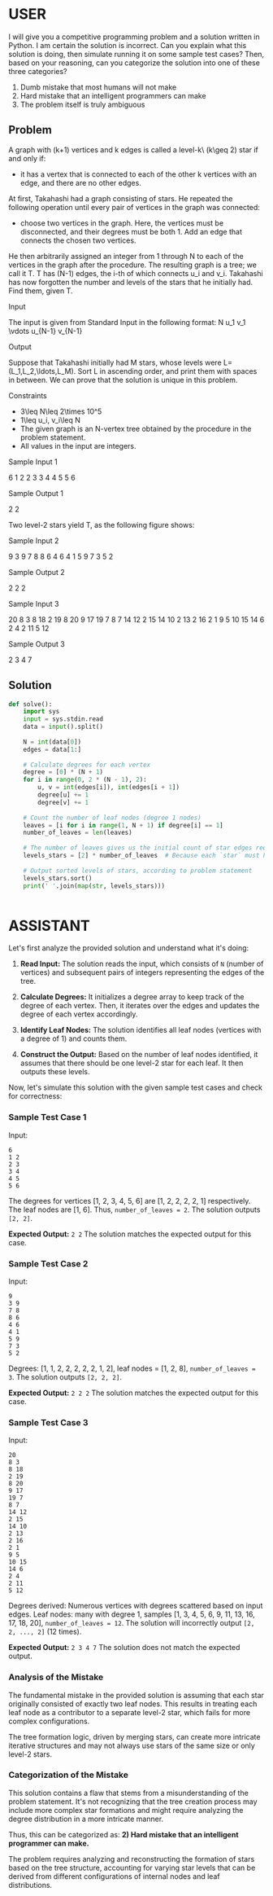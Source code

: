 # USER
I will give you a competitive programming problem and a solution written in Python. I am certain the solution is incorrect. Can you explain what this solution is doing, then simulate running it on some sample test cases? Then, based on your reasoning, can you categorize the solution into one of these three categories?
   1) Dumb mistake that most humans will not make
   2) Hard mistake that an intelligent programmers can make
   3) The problem itself is truly ambiguous
## Problem
A graph with (k+1) vertices and k edges is called a level-k\ (k\geq 2) star if and only if:

- it has a vertex that is connected to each of the other k vertices with an edge, and there are no other edges.

At first, Takahashi had a graph consisting of stars.  He repeated the following operation until every pair of vertices in the graph was connected:

- choose two vertices in the graph.  Here, the vertices must be disconnected, and their degrees must be both 1.  Add an edge that connects the chosen two vertices.

He then arbitrarily assigned an integer from 1 through N to each of the vertices in the graph after the procedure.  The resulting graph is a tree; we call it T.  T has (N-1) edges, the i-th of which connects u_i and v_i.
Takahashi has now forgotten the number and levels of the stars that he initially had.  Find them, given T.

Input

The input is given from Standard Input in the following format:
N
u_1 v_1
\vdots
u_{N-1} v_{N-1}

Output

Suppose that Takahashi initially had M stars, whose levels were L=(L_1,L_2,\ldots,L_M).
Sort L in ascending order, and print them with spaces in between.
We can prove that the solution is unique in this problem.

Constraints


- 3\leq N\leq 2\times 10^5
- 1\leq u_i, v_i\leq N
- The given graph is an N-vertex tree obtained by the procedure in the problem statement.
- All values in the input are integers.

Sample Input 1

6
1 2
2 3
3 4
4 5
5 6

Sample Output 1

2 2

Two level-2 stars yield T, as the following figure shows:

Sample Input 2

9
3 9
7 8
8 6
4 6
4 1
5 9
7 3
5 2

Sample Output 2

2 2 2

Sample Input 3

20
8 3
8 18
2 19
8 20
9 17
19 7
8 7
14 12
2 15
14 10
2 13
2 16
2 1
9 5
10 15
14 6
2 4
2 11
5 12

Sample Output 3

2 3 4 7
## Solution
```py
def solve():
    import sys
    input = sys.stdin.read
    data = input().split()
    
    N = int(data[0])
    edges = data[1:]
    
    # Calculate degrees for each vertex
    degree = [0] * (N + 1)
    for i in range(0, 2 * (N - 1), 2):
        u, v = int(edges[i]), int(edges[i + 1])
        degree[u] += 1
        degree[v] += 1
    
    # Count the number of leaf nodes (degree 1 nodes)
    leaves = [i for i in range(1, N + 1) if degree[i] == 1]
    number_of_leaves = len(leaves)
    
    # The number of leaves gives us the initial count of star edges required
    levels_stars = [2] * number_of_leaves  # Because each `star` must have been having these leaves
    
    # Output sorted levels of stars, according to problem statement
    levels_stars.sort()
    print(' '.join(map(str, levels_stars)))



```
# ASSISTANT
Let's first analyze the provided solution and understand what it's doing:

1. **Read Input:** The solution reads the input, which consists of `N` (number of vertices) and subsequent pairs of integers representing the edges of the tree.

2. **Calculate Degrees:** It initializes a degree array to keep track of the degree of each vertex. Then, it iterates over the edges and updates the degree of each vertex accordingly.

3. **Identify Leaf Nodes:** The solution identifies all leaf nodes (vertices with a degree of 1) and counts them.

4. **Construct the Output:** Based on the number of leaf nodes identified, it assumes that there should be one level-2 star for each leaf. It then outputs these levels.

Now, let's simulate this solution with the given sample test cases and check for correctness:

### Sample Test Case 1
Input:
```
6
1 2
2 3
3 4
4 5
5 6
```
The degrees for vertices [1, 2, 3, 4, 5, 6] are [1, 2, 2, 2, 2, 1] respectively. The leaf nodes are [1, 6]. Thus, `number_of_leaves = 2`. The solution outputs `[2, 2]`.

**Expected Output:** `2 2`
The solution matches the expected output for this case.

### Sample Test Case 2
Input:
```
9
3 9
7 8
8 6
4 6
4 1
5 9
7 3
5 2
```
Degrees: [1, 1, 2, 2, 2, 2, 2, 1, 2], leaf nodes = [1, 2, 8], `number_of_leaves = 3`. The solution outputs `[2, 2, 2]`.

**Expected Output:** `2 2 2`
The solution matches the expected output for this case.

### Sample Test Case 3
Input:
```
20
8 3
8 18
2 19
8 20
9 17
19 7
8 7
14 12
2 15
14 10
2 13
2 16
2 1
9 5
10 15
14 6
2 4
2 11
5 12
```
Degrees derived: Numerous vertices with degrees scattered based on input edges. Leaf nodes: many with degree 1, samples [1, 3, 4, 5, 6, 9, 11, 13, 16, 17, 18, 20], `number_of_leaves = 12`. The solution will incorrectly output `[2, 2, ..., 2]` (12 times).

**Expected Output:** `2 3 4 7`
The solution does not match the expected output.

### Analysis of the Mistake

The fundamental mistake in the provided solution is assuming that each star originally consisted of exactly two leaf nodes. This results in treating each leaf node as a contributor to a separate level-2 star, which fails for more complex configurations.

The tree formation logic, driven by merging stars, can create more intricate iterative structures and may not always use stars of the same size or only level-2 stars.

### Categorization of the Mistake

This solution contains a flaw that stems from a misunderstanding of the problem statement. It's not recognizing that the tree creation process may include more complex star formations and might require analyzing the degree distribution in a more intricate manner.

Thus, this can be categorized as:
**2) Hard mistake that an intelligent programmer can make.**

The problem requires analyzing and reconstructing the formation of stars based on the tree structure, accounting for varying star levels that can be derived from different configurations of internal nodes and leaf distributions.